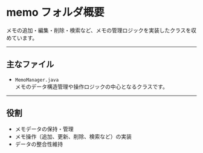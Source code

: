 # memo フォルダ概要

メモの追加・編集・削除・検索など、メモの管理ロジックを実装したクラスを収めています。

---

## 主なファイル

- `MemoManager.java`  
  メモのデータ構造管理や操作ロジックの中心となるクラスです。

---

## 役割

- メモデータの保持・管理
- メモ操作（追加、更新、削除、検索など）の実装
- データの整合性維持
